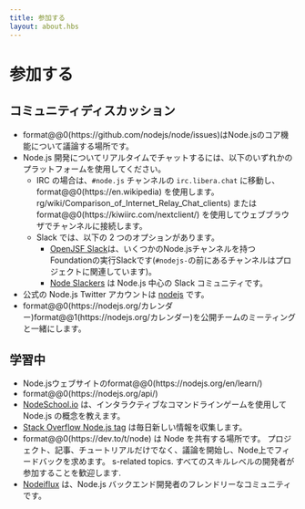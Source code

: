```yaml
---
title: 参加する
layout: about.hbs
---
```


# 参加する

## コミュニティディスカッション

- format@@0(https\://github.com/nodejs/node/issues)はNode.jsのコア機能について議論する場所です。
- Node.js 開発についてリアルタイムでチャットするには、以下のいずれかのプラットフォームを使用してください。
  - IRC の場合は、`#node.js` チャンネルの `irc.libera.chat` に移動し、format@@0(https\://en.wikipedia) を使用します。 rg/wiki/Comparison_of_Internet_Relay_Chat_clients) またはformat@@0(https\://kiwiirc.com/nextclient/) を使用してウェブブラウザでチャンネルに接続します。
  - Slack では、以下の 2 つのオプションがあります。
    - [OpenJSF Slack](https://slack-invite.openjsf.org/)は、いくつかのNode.jsチャンネルを持つFoundationの実行Slackです(`#nodejs-`の前にあるチャンネルはプロジェクトに関連しています)。
    - [Node Slackers](https://www.nodeslackers.com/) は Node.js 中心の Slack コミュニティです。
- 公式の Node.js Twitter アカウントは [nodejs](https://twitter.com/nodejs) です。
- format@@0(https\://nodejs.org/カレンダー)format@@1(https\://nodejs.org/カレンダー)を公開チームのミーティングと一緒にします。

## 学習中

- Node.jsウェブサイトのformat@@0(https\://nodejs.org/en/learn/)
- format@@0(https\://nodejs.org/api/)
- [NodeSchool.io](https://nodeschool.io/) は、インタラクティブなコマンドラインゲームを使用して Node.js の概念を教えます。
- [Stack Overflow Node.js tag](https://stackoverflow.com/questions/tagged/node.js) は毎日新しい情報を収集します。
- format@@0(https\://dev.to/t/node) は Node を共有する場所です。 プロジェクト、記事、チュートリアルだけでなく、議論を開始し、Node上でフィードバックを求めます。 s-related topics. すべてのスキルレベルの開発者が参加することを歓迎します.
- [Nodeiflux](https://discordapp.com/invite/vUsrbjd) は、Node.js バックエンド開発者のフレンドリーなコミュニティです。
